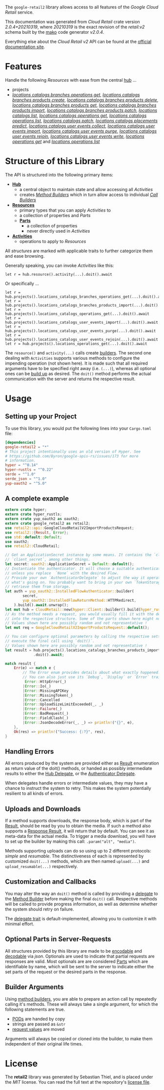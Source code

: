 <!---
DO NOT EDIT !
This file was generated automatically from 'src/mako/api/README.md.mako'
DO NOT EDIT !
-->
The `google-retail2` library allows access to all features of the *Google Cloud Retail* service.

This documentation was generated from *Cloud Retail* crate version *2.0.4+20210319*, where *20210319* is the exact revision of the *retail:v2* schema built by the [mako](http://www.makotemplates.org/) code generator *v2.0.4*.

Everything else about the *Cloud Retail* *v2* API can be found at the
[official documentation site](https://cloud.google.com/recommendations).
# Features

Handle the following *Resources* with ease from the central [hub](https://docs.rs/google-retail2/2.0.4+20210319/google_retail2/CloudRetail) ... 

* projects
 * [*locations catalogs branches operations get*](https://docs.rs/google-retail2/2.0.4+20210319/google_retail2/api::ProjectLocationCatalogBrancheOperationGetCall), [*locations catalogs branches products create*](https://docs.rs/google-retail2/2.0.4+20210319/google_retail2/api::ProjectLocationCatalogBrancheProductCreateCall), [*locations catalogs branches products delete*](https://docs.rs/google-retail2/2.0.4+20210319/google_retail2/api::ProjectLocationCatalogBrancheProductDeleteCall), [*locations catalogs branches products get*](https://docs.rs/google-retail2/2.0.4+20210319/google_retail2/api::ProjectLocationCatalogBrancheProductGetCall), [*locations catalogs branches products import*](https://docs.rs/google-retail2/2.0.4+20210319/google_retail2/api::ProjectLocationCatalogBrancheProductImportCall), [*locations catalogs branches products patch*](https://docs.rs/google-retail2/2.0.4+20210319/google_retail2/api::ProjectLocationCatalogBrancheProductPatchCall), [*locations catalogs list*](https://docs.rs/google-retail2/2.0.4+20210319/google_retail2/api::ProjectLocationCatalogListCall), [*locations catalogs operations get*](https://docs.rs/google-retail2/2.0.4+20210319/google_retail2/api::ProjectLocationCatalogOperationGetCall), [*locations catalogs operations list*](https://docs.rs/google-retail2/2.0.4+20210319/google_retail2/api::ProjectLocationCatalogOperationListCall), [*locations catalogs patch*](https://docs.rs/google-retail2/2.0.4+20210319/google_retail2/api::ProjectLocationCatalogPatchCall), [*locations catalogs placements predict*](https://docs.rs/google-retail2/2.0.4+20210319/google_retail2/api::ProjectLocationCatalogPlacementPredictCall), [*locations catalogs user events collect*](https://docs.rs/google-retail2/2.0.4+20210319/google_retail2/api::ProjectLocationCatalogUserEventCollectCall), [*locations catalogs user events import*](https://docs.rs/google-retail2/2.0.4+20210319/google_retail2/api::ProjectLocationCatalogUserEventImportCall), [*locations catalogs user events purge*](https://docs.rs/google-retail2/2.0.4+20210319/google_retail2/api::ProjectLocationCatalogUserEventPurgeCall), [*locations catalogs user events rejoin*](https://docs.rs/google-retail2/2.0.4+20210319/google_retail2/api::ProjectLocationCatalogUserEventRejoinCall), [*locations catalogs user events write*](https://docs.rs/google-retail2/2.0.4+20210319/google_retail2/api::ProjectLocationCatalogUserEventWriteCall), [*locations operations get*](https://docs.rs/google-retail2/2.0.4+20210319/google_retail2/api::ProjectLocationOperationGetCall) and [*locations operations list*](https://docs.rs/google-retail2/2.0.4+20210319/google_retail2/api::ProjectLocationOperationListCall)




# Structure of this Library

The API is structured into the following primary items:

* **[Hub](https://docs.rs/google-retail2/2.0.4+20210319/google_retail2/CloudRetail)**
    * a central object to maintain state and allow accessing all *Activities*
    * creates [*Method Builders*](https://docs.rs/google-retail2/2.0.4+20210319/google_retail2/client::MethodsBuilder) which in turn
      allow access to individual [*Call Builders*](https://docs.rs/google-retail2/2.0.4+20210319/google_retail2/client::CallBuilder)
* **[Resources](https://docs.rs/google-retail2/2.0.4+20210319/google_retail2/client::Resource)**
    * primary types that you can apply *Activities* to
    * a collection of properties and *Parts*
    * **[Parts](https://docs.rs/google-retail2/2.0.4+20210319/google_retail2/client::Part)**
        * a collection of properties
        * never directly used in *Activities*
* **[Activities](https://docs.rs/google-retail2/2.0.4+20210319/google_retail2/client::CallBuilder)**
    * operations to apply to *Resources*

All *structures* are marked with applicable traits to further categorize them and ease browsing.

Generally speaking, you can invoke *Activities* like this:

```Rust,ignore
let r = hub.resource().activity(...).doit().await
```

Or specifically ...

```ignore
let r = hub.projects().locations_catalogs_branches_operations_get(...).doit().await
let r = hub.projects().locations_catalogs_branches_products_import(...).doit().await
let r = hub.projects().locations_catalogs_operations_get(...).doit().await
let r = hub.projects().locations_catalogs_user_events_import(...).doit().await
let r = hub.projects().locations_catalogs_user_events_purge(...).doit().await
let r = hub.projects().locations_catalogs_user_events_rejoin(...).doit().await
let r = hub.projects().locations_operations_get(...).doit().await
```

The `resource()` and `activity(...)` calls create [builders][builder-pattern]. The second one dealing with `Activities` 
supports various methods to configure the impending operation (not shown here). It is made such that all required arguments have to be 
specified right away (i.e. `(...)`), whereas all optional ones can be [build up][builder-pattern] as desired.
The `doit()` method performs the actual communication with the server and returns the respective result.

# Usage

## Setting up your Project

To use this library, you would put the following lines into your `Cargo.toml` file:

```toml
[dependencies]
google-retail2 = "*"
# This project intentionally uses an old version of Hyper. See
# https://github.com/Byron/google-apis-rs/issues/173 for more
# information.
hyper = "^0.14"
hyper-rustls = "^0.22"
serde = "^1.0"
serde_json = "^1.0"
yup-oauth2 = "^5.0"
```

## A complete example

```Rust
extern crate hyper;
extern crate hyper_rustls;
extern crate yup_oauth2 as oauth2;
extern crate google_retail2 as retail2;
use retail2::api::GoogleCloudRetailV2ImportProductsRequest;
use retail2::{Result, Error};
use std::default::Default;
use oauth2;
use retail2::CloudRetail;

// Get an ApplicationSecret instance by some means. It contains the `client_id` and 
// `client_secret`, among other things.
let secret: oauth2::ApplicationSecret = Default::default();
// Instantiate the authenticator. It will choose a suitable authentication flow for you, 
// unless you replace  `None` with the desired Flow.
// Provide your own `AuthenticatorDelegate` to adjust the way it operates and get feedback about 
// what's going on. You probably want to bring in your own `TokenStorage` to persist tokens and
// retrieve them from storage.
let auth = yup_oauth2::InstalledFlowAuthenticator::builder(
        secret,
        yup_oauth2::InstalledFlowReturnMethod::HTTPRedirect,
    ).build().await.unwrap();
let mut hub = CloudRetail::new(hyper::Client::builder().build(hyper_rustls::HttpsConnector::with_native_roots()), auth);
// As the method needs a request, you would usually fill it with the desired information
// into the respective structure. Some of the parts shown here might not be applicable !
// Values shown here are possibly random and not representative !
let mut req = GoogleCloudRetailV2ImportProductsRequest::default();

// You can configure optional parameters by calling the respective setters at will, and
// execute the final call using `doit()`.
// Values shown here are possibly random and not representative !
let result = hub.projects().locations_catalogs_branches_products_import(req, "parent")
             .doit().await;

match result {
    Err(e) => match e {
        // The Error enum provides details about what exactly happened.
        // You can also just use its `Debug`, `Display` or `Error` traits
         Error::HttpError(_)
        |Error::Io(_)
        |Error::MissingAPIKey
        |Error::MissingToken(_)
        |Error::Cancelled
        |Error::UploadSizeLimitExceeded(_, _)
        |Error::Failure(_)
        |Error::BadRequest(_)
        |Error::FieldClash(_)
        |Error::JsonDecodeError(_, _) => println!("{}", e),
    },
    Ok(res) => println!("Success: {:?}", res),
}

```
## Handling Errors

All errors produced by the system are provided either as [Result](https://docs.rs/google-retail2/2.0.4+20210319/google_retail2/client::Result) enumeration as return value of
the doit() methods, or handed as possibly intermediate results to either the 
[Hub Delegate](https://docs.rs/google-retail2/2.0.4+20210319/google_retail2/client::Delegate), or the [Authenticator Delegate](https://docs.rs/yup-oauth2/*/yup_oauth2/trait.AuthenticatorDelegate.html).

When delegates handle errors or intermediate values, they may have a chance to instruct the system to retry. This 
makes the system potentially resilient to all kinds of errors.

## Uploads and Downloads
If a method supports downloads, the response body, which is part of the [Result](https://docs.rs/google-retail2/2.0.4+20210319/google_retail2/client::Result), should be
read by you to obtain the media.
If such a method also supports a [Response Result](https://docs.rs/google-retail2/2.0.4+20210319/google_retail2/client::ResponseResult), it will return that by default.
You can see it as meta-data for the actual media. To trigger a media download, you will have to set up the builder by making
this call: `.param("alt", "media")`.

Methods supporting uploads can do so using up to 2 different protocols: 
*simple* and *resumable*. The distinctiveness of each is represented by customized 
`doit(...)` methods, which are then named `upload(...)` and `upload_resumable(...)` respectively.

## Customization and Callbacks

You may alter the way an `doit()` method is called by providing a [delegate](https://docs.rs/google-retail2/2.0.4+20210319/google_retail2/client::Delegate) to the 
[Method Builder](https://docs.rs/google-retail2/2.0.4+20210319/google_retail2/client::CallBuilder) before making the final `doit()` call. 
Respective methods will be called to provide progress information, as well as determine whether the system should 
retry on failure.

The [delegate trait](https://docs.rs/google-retail2/2.0.4+20210319/google_retail2/client::Delegate) is default-implemented, allowing you to customize it with minimal effort.

## Optional Parts in Server-Requests

All structures provided by this library are made to be [encodable](https://docs.rs/google-retail2/2.0.4+20210319/google_retail2/client::RequestValue) and 
[decodable](https://docs.rs/google-retail2/2.0.4+20210319/google_retail2/client::ResponseResult) via *json*. Optionals are used to indicate that partial requests are responses 
are valid.
Most optionals are are considered [Parts](https://docs.rs/google-retail2/2.0.4+20210319/google_retail2/client::Part) which are identifiable by name, which will be sent to 
the server to indicate either the set parts of the request or the desired parts in the response.

## Builder Arguments

Using [method builders](https://docs.rs/google-retail2/2.0.4+20210319/google_retail2/client::CallBuilder), you are able to prepare an action call by repeatedly calling it's methods.
These will always take a single argument, for which the following statements are true.

* [PODs][wiki-pod] are handed by copy
* strings are passed as `&str`
* [request values](https://docs.rs/google-retail2/2.0.4+20210319/google_retail2/client::RequestValue) are moved

Arguments will always be copied or cloned into the builder, to make them independent of their original life times.

[wiki-pod]: http://en.wikipedia.org/wiki/Plain_old_data_structure
[builder-pattern]: http://en.wikipedia.org/wiki/Builder_pattern
[google-go-api]: https://github.com/google/google-api-go-client

# License
The **retail2** library was generated by Sebastian Thiel, and is placed 
under the *MIT* license.
You can read the full text at the repository's [license file][repo-license].

[repo-license]: https://github.com/Byron/google-apis-rsblob/main/LICENSE.md
